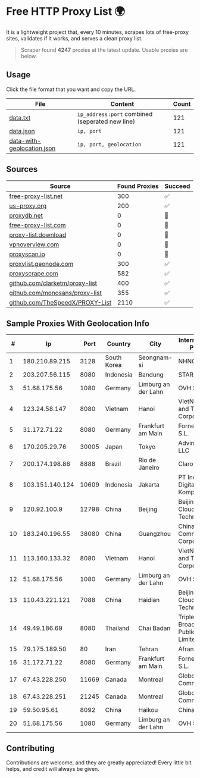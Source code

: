 
# Free HTTP Proxy List 🌍

It is a lightweight project that, every 10 minutes, scrapes lots of free-proxy sites, validates if it works, and serves a clean proxy list.


> Scraper found **4247** proxies at the latest update. Usable proxies are below.

## Usage

Click the file format that you want and copy the URL.


|File|Content|Count|
|----|-------|-----|
|[data.txt](https://raw.githubusercontent.com/themiralay/Proxy-List-World/master/data.txt)|`ip_address:port` combined (seperated new line)|121|
|[data.json](https://raw.githubusercontent.com/themiralay/Proxy-List-World/master/data.json)|`ip, port`|121|
|[data-with-geolocation.json](https://raw.githubusercontent.com/themiralay/Proxy-List-World/master/data-with-geolocation.json)|`ip, port, geolocation`|121|

## Sources

|Source|Found Proxies|Succeed|
|------|-------------|-------|
|[free-proxy-list.net](https://free-proxy-list.net)|300|✅|
|[us-proxy.org](https://www.us-proxy.org)|200|✅|
|[proxydb.net](http://proxydb.net)|0|🚫|
|[free-proxy-list.com](https://free-proxy-list.com/?page=&port=&type%5B%5D=http&type%5B%5D=https&up_time=0&search=Search)|0|🚫|
|[proxy-list.download](https://www.proxy-list.download/HTTP)|0|🚫|
|[vpnoverview.com](https://vpnoverview.com/privacy/anonymous-browsing/free-proxy-servers)|0|🚫|
|[proxyscan.io](https://www.proxyscan.io)|0|🚫|
|[proxylist.geonode.com](https://proxylist.geonode.com/api/proxy-list?limit=300&page=1&sort_by=lastChecked&sort_type=desc&protocols=http,https)|300|✅|
|[proxyscrape.com](https://api.proxyscrape.com/v2/?request=displayproxies&protocol=http&timeout=10000&country=all&ssl=all&anonymity=all)|582|✅|
|[github.com/clarketm/proxy-list](https://raw.githubusercontent.com/clarketm/proxy-list/master/proxy-list-raw.txt)|400|✅|
|[github.com/monosans/proxy-list](https://raw.githubusercontent.com/monosans/proxy-list/main/proxies/http.txt)|355|✅|
|[github.com/TheSpeedX/PROXY-List](https://raw.githubusercontent.com/TheSpeedX/PROXY-List/master/http.txt)|2110|✅|


## Sample Proxies With Geolocation Info

|#|Ip|Port|Country|City|Internet Service Provider|
|-|--|----|-------|----|-------------------------|
|1|180.210.89.215|3128|South Korea|Seongnam-si|NHNCLOUD|
|2|203.207.56.115|8080|Indonesia|Bandung|STARNET|
|3|51.68.175.56|1080|Germany|Limburg an der Lahn|OVH SAS|
|4|123.24.58.147|8080|Vietnam|Hanoi|VietNam Post and Telecom Corporation|
|5|31.172.71.22|8080|Germany|Frankfurt am Main|Fornex Hosting S.L.|
|6|170.205.29.76|30005|Japan|Tokyo|Advin Services LLC|
|7|200.174.198.86|8888|Brazil|Rio de Janeiro|Claro S.A|
|8|103.151.140.124|10609|Indonesia|Jakarta|PT Indotechno Digital Komputasi|
|9|120.92.100.9|12798|China|Beijing|Beijing Kingsoft Cloud Internet Technology Co|
|10|183.240.196.55|38080|China|Guangzhou|China Mobile Communications Corporation|
|11|113.160.133.32|8080|Vietnam|Hanoi|VietNam Post and Telecom Corporation|
|12|51.68.175.56|1080|Germany|Limburg an der Lahn|OVH SAS|
|13|110.43.221.121|7088|China|Haidian|Beijing Kingsoft Cloud Internet Technology Co|
|14|49.49.186.69|8080|Thailand|Chai Badan|Triple T Broadband Public Company Limited|
|15|79.175.189.50|80|Iran|Tehran|Afranet|
|16|31.172.71.22|8080|Germany|Frankfurt am Main|Fornex Hosting S.L.|
|17|67.43.228.250|11669|Canada|Montreal|GloboTech Communications|
|18|67.43.228.251|21245|Canada|Montreal|GloboTech Communications|
|19|59.50.95.61|8092|China|Haikou|Chinanet|
|20|51.68.175.56|1080|Germany|Limburg an der Lahn|OVH SAS|



## Contributing

Contributions are welcome, and they are greatly appreciated! Every
little bit helps, and credit will always be given.

